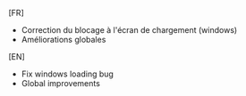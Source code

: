 [FR]

- Correction du blocage à l'écran de chargement (windows)
- Améliorations globales

[EN]

- Fix windows loading bug
- Global improvements

